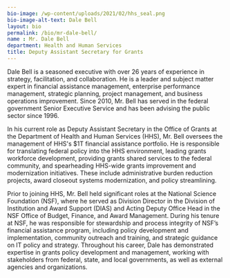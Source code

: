 ```yaml
---
bio-image: /wp-content/uploads/2021/02/hhs_seal.png
bio-image-alt-text: Dale Bell
layout: bio
permalink: /bio/mr-dale-bell/
name : Mr. Dale Bell
department: Health and Human Services
title: Deputy Assistant Secretary for Grants
---
```


<p>Dale Bell is a seasoned executive with over 26 years of experience in strategy, facilitation, and collaboration. He is a leader and subject matter expert in financial assistance management, enterprise performance management, strategic planning, project management, and business operations improvement. Since 2010, Mr. Bell has served in the federal government Senior Executive Service and has been advising the public sector since 1996.

In his current role as Deputy Assistant Secretary in the Office of Grants at the Department of Health and Human Services (HHS), Mr. Bell oversees the management of HHS's $1T financial assistance portfolio. He is responsible for translating federal policy into the HHS environment, leading grants workforce development, providing grants shared services to the federal community, and spearheading HHS-wide grants improvement and modernization initiatives. These include administrative burden reduction projects, award closeout systems modernization, and policy streamlining.

Prior to joining HHS, Mr. Bell held significant roles at the National Science Foundation (NSF), where he served as Division Director in the Division of Institution and Award Support (DIAS) and Acting Deputy Office Head in the NSF Office of Budget, Finance, and Award Management. During his tenure at NSF, he was responsible for stewardship and process integrity of NSF’s financial assistance program, including policy development and implementation, community outreach and training, and strategic guidance on IT policy and strategy. Throughout his career, Dale has demonstrated expertise in grants policy development and management, working with stakeholders from federal, state, and local governments, as well as external agencies and organizations.</p>